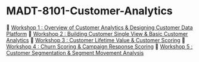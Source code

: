 # MADT-8101-Customer-Analytics

:pushpin: [Workshop 1 : Overview of Customer Analytics & Designing Customer Data Platform](https://github.com/puwadonsri/MADT-8101-Customer-Analytics/tree/cb2c37ae3f31bbbc53245790542adfc4044aa484/Workshop%201%20Customer%20Sigle%20View%20and%20Designing%20Customer%20Data%20Platform)
:pushpin: [Workshop 2 : Building Customer Single View & Basic Customer Analytics](https://github.com/puwadonsri/MADT-8101-Customer-Analytics/tree/b190560c038dc074090a8b2e39f3d8f393d75bf7/Workshop%202%20Customer%20Lifetime%20Value%20and%20Customer%20Scoring)
:pushpin: [Workshop 3 : Customer Lifetime Value & Customer Scoring](https://github.com/puwadonsri/MADT-8101-Customer-Analytics/tree/b190560c038dc074090a8b2e39f3d8f393d75bf7/Workshop%203%20Churn%20Scoring%20and%20Campaign%20Response%20Scoring)
:pushpin: [Workshop 4 : Churn Scoring & Campaign Response Scoring](https://github.com/puwadonsri/MADT-8101-Customer-Analytics/tree/b190560c038dc074090a8b2e39f3d8f393d75bf7/Workshop%204%20Customer%20Segmentation%20and%20Product%20Recommendation)
:pushpin: [Workshop 5 : Customer Segmentation & Segment Movement Analysis](https://github.com/puwadonsri/MADT-8101-Customer-Analytics/tree/b190560c038dc074090a8b2e39f3d8f393d75bf7/Workshop%205%20Voice%20of%20Customer%20Analytics)

